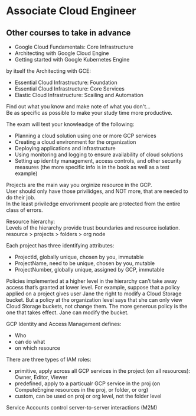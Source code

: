 # Associate Cloud Engineer
## Other courses to take in advance
* Google Cloud Fundamentals: Core Infrastructure
* Architecting with Google Cloud Engine
* Getting started with Google Kubernetes Engine

by itself the Architecting with GCE:
* Essential Cloud Infrastructure: Foundation
* Essential Cloud Infrastructure: Core Services
* Elastic Cloud Infrastructure: Scailing and Automation

Find out what you know and make note of what you don't...  
Be as specific as possible to make your study time more productive.  


The exam will test your knowleadge of the following:
* Planning a cloud solution using one or more GCP services
* Creating a cloud environment for the organization
* Deploying applications and infrastructure
* Using monitoring and logging to ensure availability of cloud solutions
* Setting up identity management, access controls, and other security measures
(the more specific info is in the book as well as a test example)  



Projects are the main way you orginize resource in the GCP.  
User should only have those privilidges, and NOT more, that are needed to do their job.  
In the least priviledge envorinment people are protected from the entire class of errors.  

Resource hierarchy:  
Levels of the hierarchy provide trust boundaries and resource isolation.  
resource > projects > folders > org node


Each project has three identifying attributes:
* ProjectId, globally unique, chosen by you, immutable
* ProjectName, need to be unique, chosen by you, mutable
* ProjectNumber, globally unique, assigned by GCP, immutable

Policies implemented at a higher level in the hierarchy can’t take away access that’s granted at lower level.
For example, suppose that a policy applied on a project gives user Jane the right to modify a Cloud Storage bucket.
But a policy at the organization level says that she can only view Cloud Storage buckets, not change them.
The more generous policy is the one that takes effect. Jane can modify the bucket.


GCP Identity and Access Management defines:
* Who
* can do what
* on which resource

There are three types of IAM roles:
* primitive, apply across all GCP services in the project (on all resources): Owner, Editor, Viewer
* predefined, apply to a particualr GCP service in the proj (on ComputeEngine resources in the proj, or folder, or org)
* custom, can be used on proj or org level, not the folder level

Service Accounts control server-to-server interactions (M2M)

